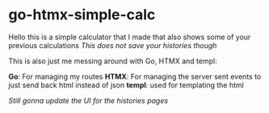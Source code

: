 # go-htmx-simple-calc


Hello this is a simple calculator that I made that also shows some of your previous calculations
*This does not save your histories though*

This is also just me messing around with Go, HTMX and templ:

**Go**: For managing my routes
**HTMX**: For managing the server sent events to just send back html instead of json
**templ**: used for templating the html

*Still gonna update the UI for the histories pages*
